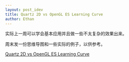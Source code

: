 ```yaml
---
layout: post_idev
title: Quartz 2D vs OpenGL ES Learning Curve
author: Ethan
---
```


实际上一周可以学会基本应用并且做一些不太复杂的效果出来。

周末发一份思维导图和一些实际的例子，以供参考。

[Quartz 2D vs OpenGL ES Learning Curve](http://stackoverflow.com/questions/1736583/quartz-2d-vs-opengl-es-learning-curve)
